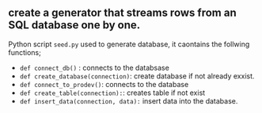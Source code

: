 ## create a generator that streams rows from an SQL database one by one.

Python script `seed.py` used to generate database, it caontains the follwing functions;
-  `def connect_db()` :  connects to the databsase
- `def create_database(connection)`: create database if not already exxist.
- `def connect_to_prodev()`: connects to the database
- `def create_table(connection):`: creates table if not exist
- `def insert_data(connection, data):` insert data into the database.
